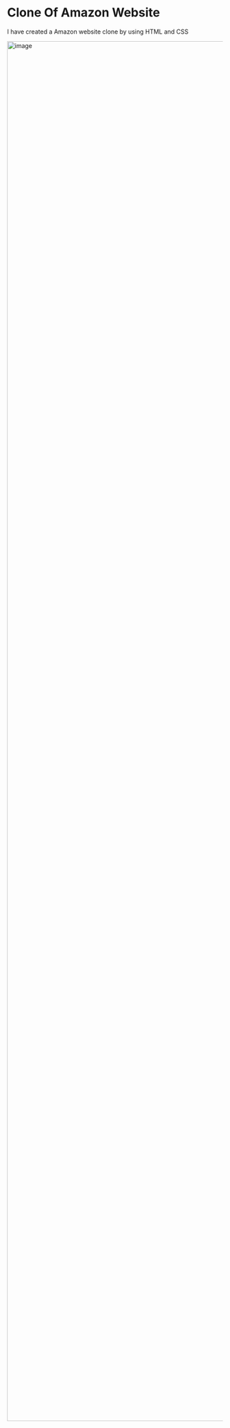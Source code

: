 # Clone Of Amazon Website

I have created a Amazon website clone by using HTML and CSS


<img width="1755" height="3222" alt="image" src="https://github.com/user-attachments/assets/98a55371-3cfd-40ff-86ce-b1a0f991ae2a" />

